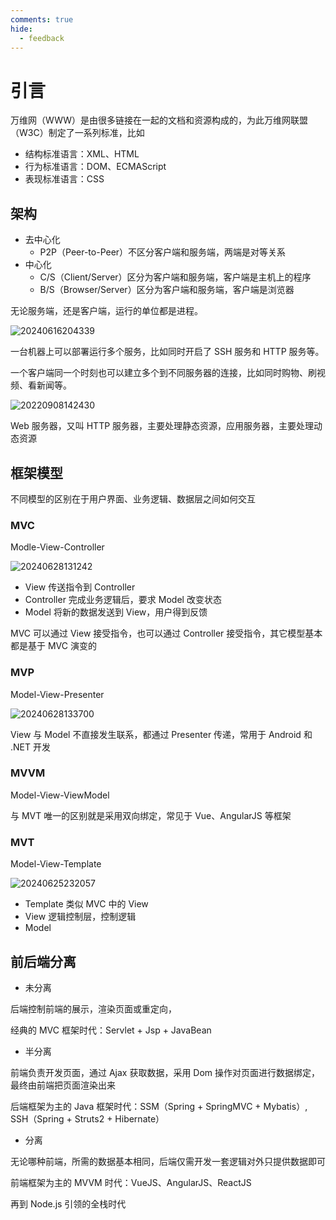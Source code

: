 ```yaml
---
comments: true
hide:
  - feedback
---
```


# 引言

万维网（WWW）是由很多链接在一起的文档和资源构成的，为此万维网联盟（W3C）制定了一系列标准，比如

- 结构标准语言：XML、HTML
- 行为标准语言：DOM、ECMAScript
- 表现标准语言：CSS

## 架构

- 去中心化
    - P2P（Peer-to-Peer）不区分客户端和服务端，两端是对等关系
- 中心化
    - C/S（Client/Server）区分为客户端和服务端，客户端是主机上的程序
    - B/S（Browser/Server）区分为客户端和服务端，客户端是浏览器

无论服务端，还是客户端，运行的单位都是进程。

![20240616204339](https://image.zuoright.com/20240616204339.png)

一台机器上可以部署运行多个服务，比如同时开启了 SSH 服务和 HTTP 服务等。

一个客户端同一个时刻也可以建立多个到不同服务器的连接，比如同时购物、刷视频、看新闻等。

![20220908142430](http://image.zuoright.com/20220908142430.png)

Web 服务器，又叫 HTTP 服务器，主要处理静态资源，应用服务器，主要处理动态资源

## 框架模型

不同模型的区别在于用户界面、业务逻辑、数据层之间如何交互

### MVC

Modle-View-Controller

![20240628131242](https://image.zuoright.com/20240628131242.png)

- View 传送指令到 Controller
- Controller 完成业务逻辑后，要求 Model 改变状态
- Model 将新的数据发送到 View，用户得到反馈

MVC 可以通过 View 接受指令，也可以通过 Controller 接受指令，其它模型基本都是基于 MVC 演变的

### MVP

Model-View-Presenter

![20240628133700](https://image.zuoright.com/20240628133700.png)

View 与 Model 不直接发生联系，都通过 Presenter 传递，常用于 Android 和 .NET 开发

### MVVM

Model-View-ViewModel

与 MVT 唯一的区别就是采用双向绑定，常见于 Vue、AngularJS 等框架

### MVT

Model-View-Template

![20240625232057](https://image.zuoright.com/20240625232057.png)

- Template 类似 MVC 中的 View
- View 逻辑控制层，控制逻辑
- Model

## 前后端分离

- 未分离

后端控制前端的展示，渲染页面或重定向，

经典的 MVC 框架时代：Servlet + Jsp + JavaBean

- 半分离

前端负责开发页面，通过 Ajax 获取数据，采用 Dom 操作对页面进行数据绑定，最终由前端把页面渲染出来

后端框架为主的 Java 框架时代：SSM（Spring + SpringMVC + Mybatis）, SSH（Spring + Struts2 + Hibernate）

- 分离

无论哪种前端，所需的数据基本相同，后端仅需开发一套逻辑对外只提供数据即可

前端框架为主的 MVVM 时代：VueJS、AngularJS、ReactJS

再到 Node.js 引领的全栈时代
